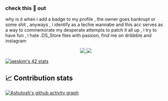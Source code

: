 ### check this 🤡 out 
why is it when i add a badge to my profile , the owner goes bankrupt or some shit , anyways , i identify as a techie wannabe and this acc serves as a way to commemorate my desperate attempts to patch it all up , i try to have fun , i hate .DS_Store files with passion, find me on dribbble and instagram

<p align="center">
<a href="https://dribbble.com/SABBAJISoukaina">
		<img src="https://img.shields.io/badge/Dribbble-EA4C89?style=for-the-badge&logo=dribbble&logoColor=white" />
 </a>
<a href = "https://www.instagram.com/iolaquietusdeletus/">
  <img src="https://img.shields.io/badge/Instagram-E4405F?style=for-the-badge&logo=instagram&logoColor=white"/>
 </a>
  </p>


[![jaeskim's 42 stats](https://badge42.herokuapp.com/api/stats/ssabbaji?darkmode=true)](https://github.com/JaeSeoKim/badge42)
## 📈 Contribution stats
[![Ashutosh's github activity graph](https://activity-graph.herokuapp.com/graph?username=SoukainaSabbaji&theme=rogue)](https://github.com/ashutosh00710/github-readme-activity-graph)
